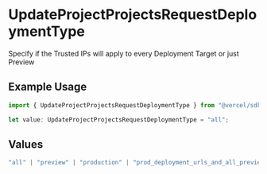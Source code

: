 # UpdateProjectProjectsRequestDeploymentType

Specify if the Trusted IPs will apply to every Deployment Target or just Preview

## Example Usage

```typescript
import { UpdateProjectProjectsRequestDeploymentType } from "@vercel/sdk/models/updateprojectop.js";

let value: UpdateProjectProjectsRequestDeploymentType = "all";
```

## Values

```typescript
"all" | "preview" | "production" | "prod_deployment_urls_and_all_previews"
```